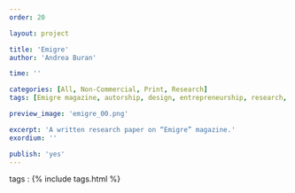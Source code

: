 ```yaml
---
order: 20

layout: project

title: 'Emigre'
author: 'Andrea Buran'

time: ''

categories: [All, Non-Commercial, Print, Research]
tags: [Emigre magazine, autorship, design, entrepreneurship, research, writing]

preview_image: 'emigre_00.png'

excerpt: 'A written research paper on “Emigre” magazine.'
exordium: ''

publish: 'yes'
---
```


tags
: {% include tags.html %}